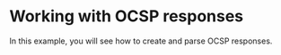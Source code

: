 # Working with OCSP responses

In this example, you will see how to create and parse OCSP responses.
